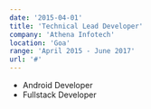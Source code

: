 ```yaml
---
date: '2015-04-01'
title: 'Technical Lead Developer'
company: 'Athena Infotech'
location: 'Goa'
range: 'April 2015 - June 2017'
url: '#'
---
```


- Android Developer
- Fullstack Developer